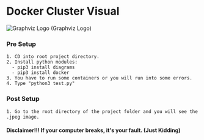 # Docker Cluster Visual
![Graphviz Logo](https://graphviz.org/Resources/app.png)
(Graphviz Logo)

### Pre Setup
```
1. CD into root project directory.
2. Install python modules: 
  - pip3 install diagrams
  - pip3 install docker
3. You have to run some containers or you will run into some errors.
4. Type "python3 test.py" 
```

### Post Setup
```
1. Go to the root directory of the project folder and you will see the .jpeg image. 
```

                          


#### Disclaimer!!! If your computer breaks, it's your fault. (Just Kidding) 
